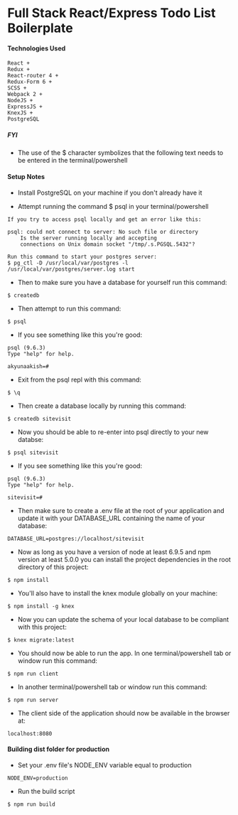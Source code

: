 # Full Stack React/Express Todo List Boilerplate

#### Technologies Used
```
React + 
Redux + 
React-router 4 + 
Redux-Form 6 + 
SCSS + 
Webpack 2 +
NodeJS +
ExpressJS +
KnexJS + 
PostgreSQL
```

##### FYI

* The use of the $ character symbolizes that the following text needs to be entered in the terminal/powershell

#### Setup Notes

* Install PostgreSQL on your machine if you don't already have it

* Attempt running the command $ psql in your terminal/powershell
 
```
If you try to access psql locally and get an error like this:

psql: could not connect to server: No such file or directory
	Is the server running locally and accepting
	connections on Unix domain socket "/tmp/.s.PGSQL.5432"?
```

```
Run this command to start your postgres server:   
$ pg_ctl -D /usr/local/var/postgres -l /usr/local/var/postgres/server.log start
```

* Then to make sure you have a database for yourself run this command:

```
$ createdb
```

* Then attempt to run this command:

```
$ psql
```

* If you see something like this you're good:

```
psql (9.6.3)
Type "help" for help.

akyunaakish=#
```
* Exit from the psql repl with this command:

```
$ \q
```

* Then create a database locally by running this command:

```
$ createdb sitevisit
```

* Now you should be able to re-enter into psql directly to your new databse:

```
$ psql sitevisit
```

* If you see something like this you're good:

```
psql (9.6.3)
Type "help" for help.

sitevisit=#
```

* Then make sure to create a .env file at the root of your application and update it with your DATABASE_URL containing the name of your database:

```
DATABASE_URL=postgres://localhost/sitevisit
```

* Now as long as you have a version of node at least 6.9.5 and npm version at least 5.0.0 you can install the project dependencies in the root directory of this project:

```
$ npm install
```

* You'll also have to install the knex module globally on your machine:

```
$ npm install -g knex
```

* Now you can update the schema of your local database to be compliant with this project:

```
$ knex migrate:latest
```

* You should now be able to run the app. In one terminal/powershell tab or window run this command:

```
$ npm run client
```

* In another terminal/powershell tab or window run this command:

```
$ npm run server
```

* The client side of the application should now be available in the browser at:

```
localhost:8080
```

#### Building dist folder for production

* Set your .env file's NODE_ENV variable equal to production

```
NODE_ENV=production
```

* Run the build script

```
$ npm run build
```

